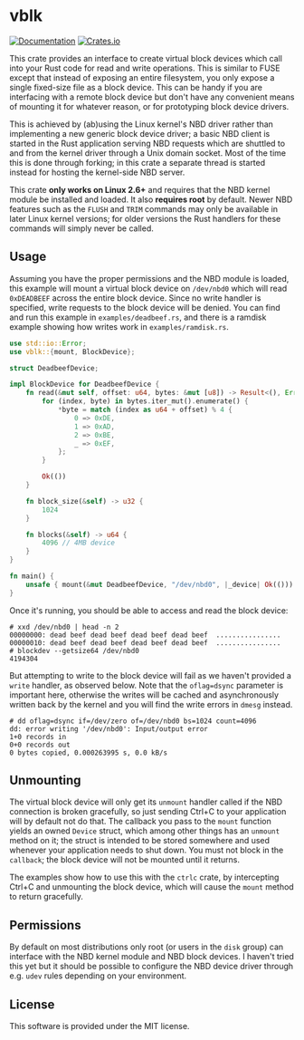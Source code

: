 # vblk

[![Documentation](https://docs.rs/vblk/badge.svg)](https://docs.rs/vblk)
[![Crates.io](https://img.shields.io/crates/v/vblk.svg)](https://crates.io/crates/vblk)

This crate provides an interface to create virtual block devices which call into your Rust code for read and write operations. This is similar to FUSE except that instead of exposing an entire filesystem, you only expose a single fixed-size file as a block device. This can be handy if you are interfacing with a remote block device but don't have any convenient means of mounting it for whatever reason, or for prototyping block device drivers.

This is achieved by (ab)using the Linux kernel's NBD driver rather than implementing a new generic block device driver; a basic NBD client is started in the Rust application serving NBD requests which are shuttled to and from the kernel driver through a Unix domain socket. Most of the time this is done through forking; in this crate a separate thread is started instead for hosting the kernel-side NBD server.

This crate **only works on Linux 2.6+** and requires that the NBD kernel module be installed and loaded. It also **requires root** by default. Newer NBD features such as the `FLUSH` and `TRIM` commands may only be available in later Linux kernel versions; for older versions the Rust handlers for these commands will simply never be called.

## Usage

Assuming you have the proper permissions and the NBD module is loaded, this example will mount a virtual block device on `/dev/nbd0` which will read `0xDEADBEEF` across the entire block device. Since no write handler is specified, write requests to the block device will be denied. You can find and run this example in `examples/deadbeef.rs`, and there is a ramdisk example showing how writes work in `examples/ramdisk.rs`.

```rust
use std::io::Error;
use vblk::{mount, BlockDevice};

struct DeadbeefDevice;

impl BlockDevice for DeadbeefDevice {
    fn read(&mut self, offset: u64, bytes: &mut [u8]) -> Result<(), Error> {
        for (index, byte) in bytes.iter_mut().enumerate() {
            *byte = match (index as u64 + offset) % 4 {
                0 => 0xDE,
                1 => 0xAD,
                2 => 0xBE,
                _ => 0xEF,
            };
        }

        Ok(())
    }

    fn block_size(&self) -> u32 {
        1024
    }

    fn blocks(&self) -> u64 {
        4096 // 4MB device
    }
}

fn main() {
    unsafe { mount(&mut DeadbeefDevice, "/dev/nbd0", |_device| Ok(())).unwrap() };
}
```

Once it's running, you should be able to access and read the block device:

```
# xxd /dev/nbd0 | head -n 2
00000000: dead beef dead beef dead beef dead beef  ................
00000010: dead beef dead beef dead beef dead beef  ................
# blockdev --getsize64 /dev/nbd0
4194304
```

But attempting to write to the block device will fail as we haven't provided a `write` handler, as observed below. Note that the `oflag=dsync` parameter is important here, otherwise the writes will be cached and asynchronously written back by the kernel and you will find the write errors in `dmesg` instead.

```
# dd oflag=dsync if=/dev/zero of=/dev/nbd0 bs=1024 count=4096
dd: error writing '/dev/nbd0': Input/output error
1+0 records in
0+0 records out
0 bytes copied, 0.000263995 s, 0.0 kB/s
```

## Unmounting

The virtual block device will only get its `unmount` handler called if the NBD connection is broken gracefully, so just sending Ctrl+C to your application will by default not do that. The callback you pass to the `mount` function yields an owned `Device` struct, which among other things has an `unmount` method on it; the struct is intended to be stored somewhere and used whenever your application needs to shut down. You must not block in the `callback`; the block device will not be mounted until it returns.

The examples show how to use this with the `ctrlc` crate, by intercepting Ctrl+C and unmounting the block device, which will cause the `mount` method to return gracefully.

## Permissions

By default on most distributions only root (or users in the `disk` group) can interface with the NBD kernel module and NBD block devices. I haven't tried this yet but it should be possible to configure the NBD device driver through e.g. `udev` rules depending on your environment.

## License

This software is provided under the MIT license.
